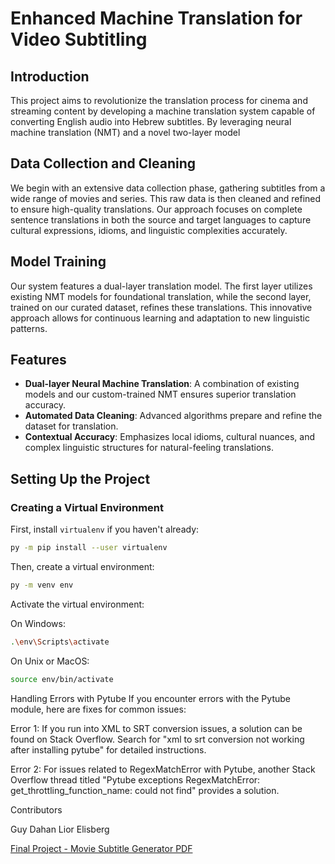 # Enhanced Machine Translation for Video Subtitling

## Introduction

This project aims to revolutionize the translation process for cinema and streaming content by developing a machine translation system capable of converting English audio into Hebrew subtitles. By leveraging neural machine translation (NMT) and a novel two-layer model

## Data Collection and Cleaning

We begin with an extensive data collection phase, gathering subtitles from a wide range of movies and series. This raw data is then cleaned and refined to ensure high-quality translations. Our approach focuses on complete sentence translations in both the source and target languages to capture cultural expressions, idioms, and linguistic complexities accurately.

## Model Training

Our system features a dual-layer translation model. The first layer utilizes existing NMT models for foundational translation, while the second layer, trained on our curated dataset, refines these translations. This innovative approach allows for continuous learning and adaptation to new linguistic patterns.

## Features

- **Dual-layer Neural Machine Translation**: A combination of existing models and our custom-trained NMT ensures superior translation accuracy.
- **Automated Data Cleaning**: Advanced algorithms prepare and refine the dataset for translation.
- **Contextual Accuracy**: Emphasizes local idioms, cultural nuances, and complex linguistic structures for natural-feeling translations.

## Setting Up the Project

### Creating a Virtual Environment

First, install `virtualenv` if you haven't already:

```bash
py -m pip install --user virtualenv
```

Then, create a virtual environment:

```bash
py -m venv env
```

Activate the virtual environment:

On Windows:

```bash
.\env\Scripts\activate
```

On Unix or MacOS:

```bash
source env/bin/activate
```


Handling Errors with Pytube
If you encounter errors with the Pytube module, here are fixes for common issues:

Error 1: If you run into XML to SRT conversion issues, a solution can be found on Stack Overflow. Search for "xml to srt conversion not working after installing pytube" for detailed instructions.

Error 2: For issues related to RegexMatchError with Pytube, another Stack Overflow thread titled "Pytube exceptions RegexMatchError: get_throttling_function_name: could not find" provides a solution.


Contributors

Guy Dahan
Lior Elisberg

[Final Project - Movie Subtitle Generator PDF](https://github.com/GuyDahan1/EngToHeb-Movie-Subtitle-Generator/blob/master/Final%20Project%20-%20Movie%20Subtitle%20Generator.pdf)
